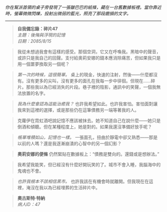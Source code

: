 _你在幫派首領的桌子旁發現了一張皺巴巴的紙條，藏在一台舊數據板裡。當你靠近時，螢幕微微閃爍，投射出微弱的藍光，照亮了那段磨損的文字。_

---

> **自我備忘錄：碎片47**  
> _主題：後悔與浮現的記憶_  
> _日期：2085/8/15_

> 我從未想過我會有這樣的感受。那個空洞，它又在呼喚我。黑暗中的聲音，或許只是我自己的回聲。支付給奧莉安娜的錢本應消除痛苦，但如果我只是用一個噩夢換取另一個呢？

> _第一次的時候，這很簡單。_ 桌上的現金，快速的注射，然後——什麼都沒有。沒有更多的尖叫，沒有更多的面孔在我每一步中徘徊。但現在……碎片。那些我以為已經消失的片段。巷子裡的陰影，通訊中的笑聲，一個我無法放置的名字。

> _我為什麼會認為這能治癒我？_ 也許我希望如此。也許我害怕。害怕面對讓我來到這裡的選擇，或是那些仍在這筆債務另一端等著我的人。

> 克蘿伊在霓虹酒吧說記憶不應該被抹去。她不知道自己在說什麼——她只是倒酒和傾聽。但在某種程度上，她是對的。如果我還沒準備好放手呢？

> _帳單堆積如山，記憶也一樣。_ 一張面孔，扭曲於靜電中卻又熟悉——那是以前的人嗎？還是我逐漸崩潰的心智中的另一個幻影？

> **奧莉安娜的便條** 仍然緊貼在數據板上：“債務是雙向的。還錢或是想辦法。”

> 我希望我能笑，但已經沒有什麼好開玩笑的了。城市不會入睡，我腦海中的鬼魂也不會。

> _也許我根本不該相信黑市。_ 也許我該在有機會時就離開。但我現在在這裡，淹沒在我以為已經埋葬的生活碎片中。

> **奧古斯特·特納**  
> _病人ID：47_

